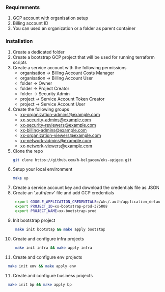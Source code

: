 ### Requirements
1. GCP account with organisation setup
2. Billing account ID
3. You can used an organization or a folder as parent container

### Installation
1. Create a dedicated folder
2. Create a bootstrap GCP project that will be used for running terraform scripts
3. Create a service account with the following permissions
   - organisation -> Billing Account Costs Manager
   - organisation -> Billing Account User
   - folder -> Owner
   - folder -> Project Creator
   - folder -> Security Admin
   - project -> Service Account Token Creator
   - project -> Service Account User
4. Create the following groups
   - xx-organization-admins@example.com
   - xx-security-admins@example.com
   - xx-security-reviewers@example.com
   - xx-billing-admins@example.com
   - xx-organization-viewers@example.com
   - xx-network-admins@example.com
   - xx-network-viewers@example.com
4. Clone the repo
   ```sh
   git clone https://github.com/h-belgacem/eks-apigee.git
   ```
5. Setup your local environment
   ```sh
   make up
   ```
6. Create a service account key and download the credentials file as JSON
7. Create an '.auth/env' file and add GCP credentials 
   ```sh
    export GOOGLE_APPLICATION_CREDENTIALS=/wks/.auth/application_default_credentials.json
    export PROJECT_ID=xx-bootstrap-prod-375008
    export PROJECT_NAME=xx-bootstrap-prod
   ```
8. Init bootstrap project 
   ```sh
    make init bootstap && make apply bootstap
   ```
9. Create and configure infra projects
   ```sh
    make init infra && make apply infra
   ```
10. Create and configure env projects
   ```sh
    make init env && make apply env
   ```
11. Create and configure business projects
   ```sh
    make init bp && make apply bp
   ```